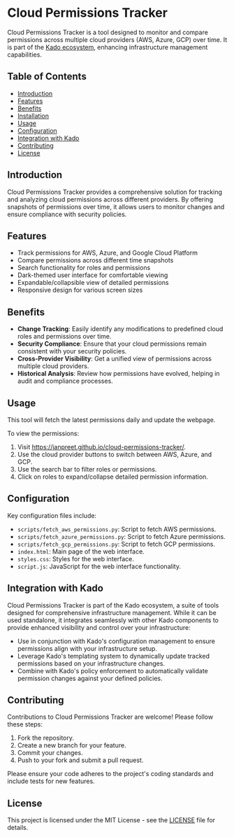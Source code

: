 # Cloud Permissions Tracker

Cloud Permissions Tracker is a tool designed to monitor and compare permissions across multiple cloud providers (AWS, Azure, GCP) over time. It is part of the [Kado ecosystem](https://github.com/janpreet/kado), enhancing infrastructure management capabilities.

## Table of Contents

- [Introduction](#introduction)
- [Features](#features)
- [Benefits](#benefits)
- [Installation](#installation)
- [Usage](#usage)
- [Configuration](#configuration)
- [Integration with Kado](#integration-with-kado)
- [Contributing](#contributing)
- [License](#license)

## Introduction

Cloud Permissions Tracker provides a comprehensive solution for tracking and analyzing cloud permissions across different providers. By offering snapshots of permissions over time, it allows users to monitor changes and ensure compliance with security policies.

## Features

- Track permissions for AWS, Azure, and Google Cloud Platform
- Compare permissions across different time snapshots
- Search functionality for roles and permissions
- Dark-themed user interface for comfortable viewing
- Expandable/collapsible view of detailed permissions
- Responsive design for various screen sizes

## Benefits

- **Change Tracking**: Easily identify any modifications to predefined cloud roles and permissions over time.
- **Security Compliance**: Ensure that your cloud permissions remain consistent with your security policies.
- **Cross-Provider Visibility**: Get a unified view of permissions across multiple cloud providers.
- **Historical Analysis**: Review how permissions have evolved, helping in audit and compliance processes.

## Usage

This tool will fetch the latest permissions daily and update the webpage.

To view the permissions:

1. Visit https://janpreet.github.io/cloud-permissions-tracker/.
2. Use the cloud provider buttons to switch between AWS, Azure, and GCP.
3. Use the search bar to filter roles or permissions.
4. Click on roles to expand/collapse detailed permission information.

## Configuration

Key configuration files include:

- `scripts/fetch_aws_permissions.py`: Script to fetch AWS permissions.
- `scripts/fetch_azure_permissions.py`: Script to fetch Azure permissions.
- `scripts/fetch_gcp_permissions.py`: Script to fetch GCP permissions.
- `index.html`: Main page of the web interface.
- `styles.css`: Styles for the web interface.
- `script.js`: JavaScript for the web interface functionality.

## Integration with Kado

Cloud Permissions Tracker is part of the Kado ecosystem, a suite of tools designed for comprehensive infrastructure management. While it can be used standalone, it integrates seamlessly with other Kado components to provide enhanced visibility and control over your infrastructure:

- Use in conjunction with Kado's configuration management to ensure permissions align with your infrastructure setup.
- Leverage Kado's templating system to dynamically update tracked permissions based on your infrastructure changes.
- Combine with Kado's policy enforcement to automatically validate permission changes against your defined policies.

## Contributing

Contributions to Cloud Permissions Tracker are welcome! Please follow these steps:

1. Fork the repository.
2. Create a new branch for your feature.
3. Commit your changes.
4. Push to your fork and submit a pull request.

Please ensure your code adheres to the project's coding standards and include tests for new features.

## License

This project is licensed under the MIT License - see the [LICENSE](LICENSE) file for details.
